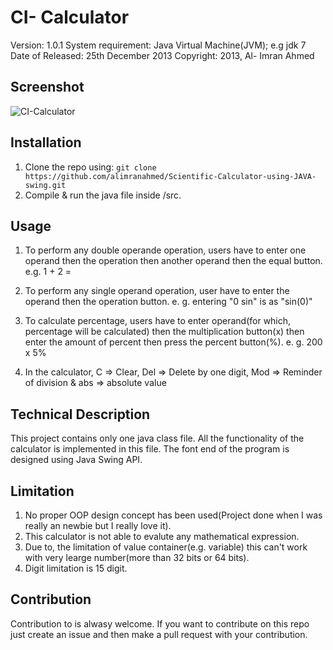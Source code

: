# CI- Calculator

Version: 1.0.1
System requirement: Java Virtual Machine(JVM); e.g jdk 7
Date of Released: 25th December 2013
Copyright: 2013, Al- Imran Ahmed

## Screenshot
![CI-Calculator](https://raw.githubusercontent.com/alimranahmed/Scientific-Calculator-using-JAVA-swing/master/screenshot.png)

## Installation 
1. Clone the repo using: `git clone https://github.com/alimranahmed/Scientific-Calculator-using-JAVA-swing.git`
2. Compile & run the java file inside /src.

## Usage
1. To perform any double operande operation, users have to enter one operand then the operation then another operand then the equal button.
	e.g. 1 + 2 =

2. To perform any single operand operation, user have to enter the operand then the operation button.
	e. g. entering  "0 sin"  is as "sin(0)"

3. To calculate percentage, users have to enter operand(for which, percentage will be calculated) then the multiplication button(x) then enter the amount of percent then press the percent button(%).
	e. g. 200 x 5%

4. In the calculator, C => Clear, Del => Delete by one digit, Mod => Reminder of division & abs => absolute value

## Technical Description
This project contains only one java class file. All the functionality of the calculator is implemented in this file. The font end of the program is designed using Java Swing API.

## Limitation

1. No proper OOP design concept has been used(Project done when I was really an newbie but I really love it).
2. This calculator is not able to evalute any mathematical expression.
3. Due to, the limitation of value container(e.g. variable) this can't work with very learge number(more than 32 bits or 64 bits).
4. Digit limitation is 15 digit.

## Contribution
Contribution to is alwasy welcome. If you want to contribute on this repo just create an issue and then make a pull request with your contribution.
